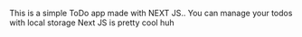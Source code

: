 This is a simple ToDo app made with NEXT JS..
You can manage your todos with local storage
Next JS is pretty cool huh


